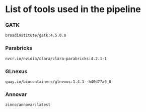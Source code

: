 # List of tools used in the pipeline

### GATK

```
broadinstitute/gatk:4.5.0.0
```

### Parabricks

```
nvcr.io/nvidia/clara/clara-parabricks:4.2.1-1
```

### GLnexus

```
quay.io/biocontainers/glnexus:1.4.1--h40d77a6_0
```

### Annovar

```
zinno/annovar:latest
```
